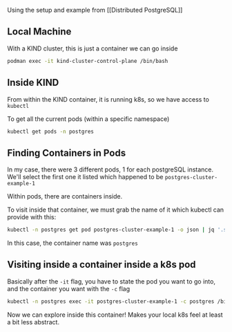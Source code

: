 
Using the setup and example from [[Distributed PostgreSQL]]

## Local Machine

With a KIND cluster, this is just a container we can go inside

```bash
podman exec -it kind-cluster-control-plane /bin/bash
```

## Inside KIND

From within the KIND container, it is running k8s, so we have access to `kubectl`

To get all the current pods (within a specific namespace)

```bash
kubectl get pods -n postgres
```

## Finding Containers in Pods

In my case, there were 3 different pods, 1 for each postgreSQL instance. We'll select the first one it listed which happened to be `postgres-cluster-example-1`

Within pods, there are containers inside. 

To visit inside that container, we must grab the name of it which kubectl can provide with this:

```bash
kubectl -n postgres get pod postgres-cluster-example-1 -o json | jq '.spec.containers[].name'
```

In this case, the container name was `postgres`

## Visiting inside a container inside a k8s pod

Basically after the `-it` flag, you have to state the pod you want to go into, and the container you want with the `-c` flag

```bash
kubectl -n postgres exec -it postgres-cluster-example-1 -c postgres /bin/bash
```

Now we can explore inside this container! Makes your local k8s feel at least a bit less abstract.